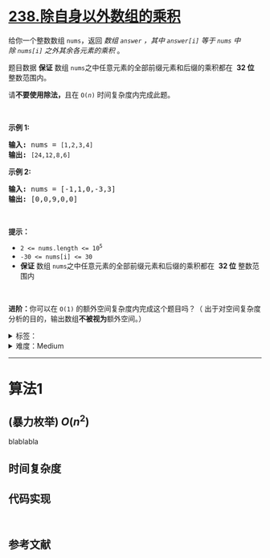 # [238.除自身以外数组的乘积](https://leetcode.cn/problems/product-of-array-except-self/)

<p>给你一个整数数组&nbsp;<code>nums</code>，返回 <em>数组&nbsp;<code>answer</code>&nbsp;，其中&nbsp;<code>answer[i]</code>&nbsp;等于&nbsp;<code>nums</code>&nbsp;中除&nbsp;<code>nums[i]</code>&nbsp;之外其余各元素的乘积</em>&nbsp;。</p>

<p>题目数据 <strong>保证</strong> 数组&nbsp;<code>nums</code>之中任意元素的全部前缀元素和后缀的乘积都在&nbsp; <strong>32 位</strong> 整数范围内。</p>

<p>请<strong>不要使用除法，</strong>且在&nbsp;<code>O(<em>n</em>)</code> 时间复杂度内完成此题。</p>

<p>&nbsp;</p>

<p><strong>示例 1:</strong></p>

<pre>
<strong>输入:</strong> nums = <code>[1,2,3,4]</code>
<strong>输出:</strong> <code>[24,12,8,6]</code>
</pre>

<p><strong>示例 2:</strong></p>

<pre>
<strong>输入:</strong> nums = [-1,1,0,-3,3]
<strong>输出:</strong> [0,0,9,0,0]
</pre>

<p>&nbsp;</p>

<p><strong>提示：</strong></p>

<ul>
	<li><code>2 &lt;= nums.length &lt;= 10<sup>5</sup></code></li>
	<li><code>-30 &lt;= nums[i] &lt;= 30</code></li>
	<li><strong>保证</strong> 数组&nbsp;<code>nums</code>之中任意元素的全部前缀元素和后缀的乘积都在&nbsp; <strong>32 位</strong> 整数范围内</li>
</ul>

<p>&nbsp;</p>

<p><strong>进阶：</strong>你可以在 <code>O(1)</code>&nbsp;的额外空间复杂度内完成这个题目吗？（ 出于对空间复杂度分析的目的，输出数组<strong>不被视为</strong>额外空间。）</p>


<details>
<summary>标签：</summary>
['数组', '前缀和']
</details>

<details>
<summary>难度：Medium</summary>
喜欢：1216
</details>


----------

# 算法1

## (暴力枚举)  $O(n^2)$

blablabla

## 时间复杂度

## 代码实现

```java []

```

```cpp []

```

## 参考文献


